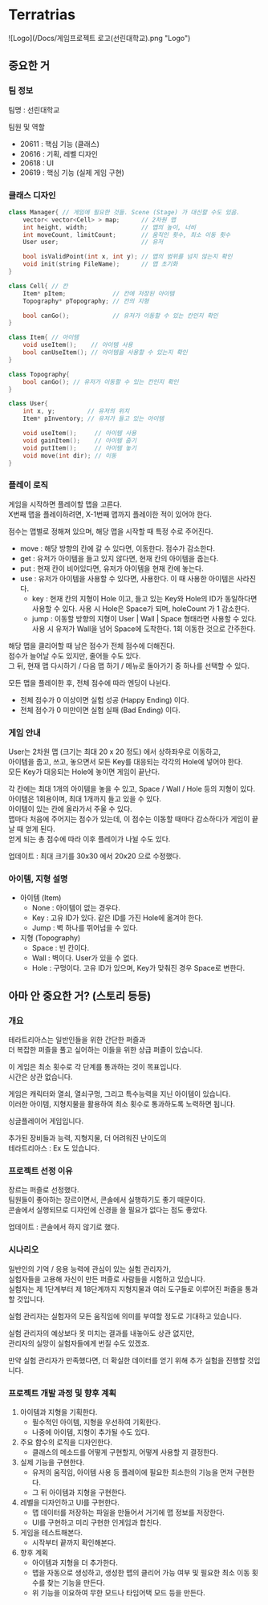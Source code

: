 # Terratrias
![Logo](/Docs/게임프로젝트 로고(선린대학교).png "Logo")

## 중요한 거
### 팀 정보
팀명 : 선린대학교   

팀원 및 역할
- 20611 : 핵심 기능 (클래스)
- 20616 : 기획, 레벨 디자인
- 20618 : UI
- 20619 : 핵심 기능 (실제 게임 구현)

### 클래스 디자인
```cpp
class Manager{ // 게임에 필요한 것들. Scene (Stage) 가 대신할 수도 있음.
    vector< vector<Cell> > map;      // 2차원 맵
    int height, width;               // 맵의 높이, 너비
    int moveCount, limitCount;       // 움직인 횟수, 최소 이동 횟수
    User user;                       // 유저

    bool isValidPoint(int x, int y); // 맵의 범위를 넘지 않는지 확인
    void init(string FileName);      // 맵 초기화
}
```
```cpp
class Cell{ // 칸
    Item* pItem;             // 칸에 저장된 아이템
    Topography* pTopography; // 칸의 지형

    bool canGo();            // 유저가 이동할 수 있는 칸인지 확인
}
```
```cpp
class Item{ // 아이템
    void useItem();    // 아이템 사용
    bool canUseItem(); // 아이템을 사용할 수 있는지 확인
}
```
```cpp
class Topography{
    bool canGo(); // 유저가 이동할 수 있는 칸인지 확인
}
```
```cpp
class User{
    int x, y;         // 유저의 위치
    Item* pInventory; // 유저가 들고 있는 아이템

    void useItem();     // 아이템 사용
    void gainItem();    // 아이템 줍기
    void putItem();     // 아이템 놓기
    void move(int dir); // 이동
}
```

### 플레이 로직
게임을 시작하면 플레이할 맵을 고른다.   
X번째 맵을 플레이하려면, X-1번째 맵까지 플레이한 적이 있어야 한다.   

점수는 맵별로 정해져 있으며, 해당 맵을 시작할 때 특정 수로 주어진다.
- move : 해당 방향의 칸에 갈 수 있다면, 이동한다. 점수가 감소한다.
- get : 유저가 아이템을 들고 있지 않다면, 현재 칸의 아이템을 줍는다.
- put : 현재 칸이 비어있다면, 유저가 아이템을 현재 칸에 놓는다.
- use : 유저가 아이템을 사용할 수 있다면, 사용한다. 이 때 사용한 아이템은 사라진다.
    - key : 현재 칸의 지형이 Hole 이고, 들고 있는 Key와 Hole의 ID가 동일하다면 사용할 수 있다. 사용 시 Hole은 Space가 되며, holeCount 가 1 감소한다.
    - jump : 이동할 방향의 지형이 User | Wall | Space 형태라면 사용할 수 있다. 사용 시 유저가 Wall을 넘어 Space에 도착한다. 1회 이동한 것으로 간주한다.

해당 맵을 클리어할 때 남은 점수가 전체 점수에 더해진다.   
점수가 늘어날 수도 있지만, 줄어들 수도 있다.   
그 뒤, 현재 맵 다시하기 / 다음 맵 하기 / 메뉴로 돌아가기 중 하나를 선택할 수 있다.   

모든 맵을 플레이한 후, 전체 점수에 따라 엔딩이 나뉜다.   
- 전체 점수가 0 이상이면 실험 성공 (Happy Ending) 이다.
- 전체 점수가 0 미만이면 실험 실패 (Bad Ending) 이다.

### 게임 안내
User는 2차원 맵 (크기는 최대 20 x 20 정도) 에서 상하좌우로 이동하고,   
아이템을 줍고, 쓰고, 놓으면서 모든 Key를 대응되는 각각의 Hole에 넣어야 한다.   
모든 Key가 대응되는 Hole에 놓이면 게임이 끝난다.   

각 칸에는 최대 1개의 아이템을 놓을 수 있고, Space / Wall / Hole 등의 지형이 있다.
아이템은 1회용이며, 최대 1개까지 들고 있을 수 있다.   
아이템이 있는 칸에 올라가서 주울 수 있다.   
맵마다 처음에 주어지는 점수가 있는데, 이 점수는 이동할 때마다 감소하다가 게임이 끝날 때 얻게 된다.   
얻게 되는 총 점수에 따라 이후 플레이가 나뉠 수도 있다.   

업데이트 : 최대 크기를 30x30 에서 20x20 으로 수정했다.

### 아이템, 지형 설명
- 아이템 (Item)
    - None : 아이템이 없는 경우다.
    - Key : 고유 ID가 있다. 같은 ID를 가진 Hole에 옮겨야 한다.
    - Jump : 벽 하나를 뛰어넘을 수 있다.
- 지형 (Topography)
    - Space : 빈 칸이다.
    - Wall : 벽이다. User가 있을 수 없다.
    - Hole : 구멍이다. 고유 ID가 있으며, Key가 맞춰진 경우 Space로 변한다.

## 아마 안 중요한 거? (스토리 등등)

### 개요
테라트리아스는 일반인들을 위한 간단한 퍼즐과   
더 복잡한 퍼즐을 풀고 싶어하는 이들을 위한 상급 퍼즐이 있습니다.   

이 게임은 최소 횟수로 각 단계를 통과하는 것이 목표입니다.   
시간은 상관 없습니다.   

게임은 캐릭터와 열쇠, 열쇠구멍, 그리고 특수능력을 지닌 아이템이 있습니다.   
이러한 아이템, 지형지물을 활용하여 최소 횟수로 통과하도록 노력하면 됩니다.   

싱글플레이어 게임입니다.   

추가된 장비들과 능력, 지형지물, 더 어려워진 난이도의   
테라트리아스 : Ex 도 있습니다.   

### 프로젝트 선정 이유
장르는 퍼즐로 선정했다.   
팀원들이 좋아하는 장르이면서, 콘솔에서 실행하기도 좋기 때문이다.   
콘솔에서 실행되므로 디자인에 신경을 쓸 필요가 없다는 점도 좋았다.   

업데이트 : 콘솔에서 하지 않기로 했다.   

### 시나리오
일반인의 기억 / 응용 능력에 관심이 있는 실험 관리자가,   
실험자들을 고용해 자신이 만든 퍼즐로 사람들을 시험하고 있습니다.   
실험자는 제 1단계부터 제 18단계까지 지형지물과 여러 도구들로 이루어진 퍼즐을 통과할 것입니다.   

실험 관리자는 실험자의 모든 움직임에 의미를 부여할 정도로 기대하고 있습니다.   

실험 관리자의 예상보다 못 미치는 결과를 내놓아도 상관 없지만,   
관리자의 실망이 실험자들에게 번질 수도 있겠죠.   

만약 실험 관리자가 만족했다면, 더 확실한 데이터를 얻기 위해 추가 실험을 진행할 것입니다.   

### 프로젝트 개발 과정 및 향후 계획
1. 아이템과 지형을 기획한다.
    - 필수적인 아이템, 지형을 우선하여 기획한다.
    - 나중에 아이템, 지형이 추가될 수도 있다.
2. 주요 함수의 로직을 디자인한다.
    - 클래스의 메소드를 어떻게 구현할지, 어떻게 사용할 지 결정한다.
3. 실제 기능을 구현한다.
    - 유저의 움직임, 아이템 사용 등 플레이에 필요한 최소한의 기능을 먼저 구현한다.
    - 그 뒤 아이템과 지형을 구현한다.
4. 레벨을 디자인하고 UI를 구현한다.
    - 맵 데이터를 저장하는 파일을 만들어서 거기에 맵 정보를 저장한다.
    - UI를 구현하고 미리 구현한 인게임과 합친다.
5. 게임을 테스트해본다.
    - 시작부터 끝까지 확인해본다.
6. 향후 계획
    - 아이템과 지형을 더 추가한다.
    - 맵을 자동으로 생성하고, 생성한 맵의 클리어 가능 여부 및 필요한 최소 이동 횟수를 찾는 기능을 만든다.
    - 위 기능을 이요하여 무한 모드나 타임어택 모드 등을 만든다.